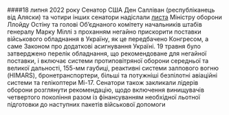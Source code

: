 ####18 липня 2022 року 
Сенатор США Ден Салліван (республіканець від Аляски) та чотири інших сенатори надіслали [листа](https://www.sullivan.senate.gov/newsroom/press-releases/sullivan-fellow-senators-ask-defense-department-to-expedite-critical-military-aid-to-ukraine ) Міністру оборони Ллойду Остіну та голові Об’єднаного комітету начальників штабів генералу Марку Міллі з проханням негайно прискорити поставки військового обладнання в Україну, як це передбачено Конгресом, а саме Законом про додаткові асигнування Україні. 19 травня було затверджено перелік обладнання, що рекомендоване для негайної поставки, і включає системи протиповітряної оборони середньої та великої дальності, 155-мм гаубиці, реактивні системи залпового вогню (HIMARS), бронетранспортери, більші та потужніші безпілотні авіаційні системи та гелікоптери Мі-17.
Сенатори також закликали лідерів оборони розглянути рекомендацію, щодо включення винищувачів четвертого покоління разом із фінансуванням необхідної льотної підготовки до наступних пакетів військової допомоги